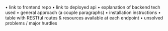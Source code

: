 • link to frontend repo
• link to deployed api
• explanation of backend tech used
• general approach (a couple paragraphs)
• installation instructions
• table with RESTful routes & resources available at each endpoint
• unsolved problems / major hurdles
